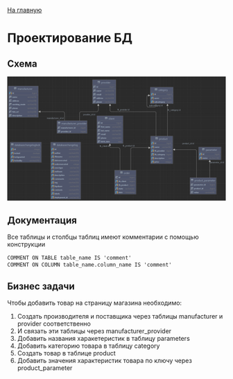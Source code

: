[На главную](../../README.MD)

# Проектирование БД
## Схема
![](../../src/main/resources/images/erd.png)

## Документация

Все таблицы и столбцы таблиц имеют комментарии с помощью конструкции
```postgresql
COMMENT ON TABLE table_name IS 'comment'
COMMENT ON COLUMN table_name.column_name IS 'comment'
```

## Бизнес задачи
Чтобы добавить товар на страницу магазина необходимо:
1) Создать производителя и поставщика через таблицы manufacturer и provider соответственно
2) И связать эти таблицы через manufacturer_provider
3) Добавить названия харакетеристик в таблицу parameters
4) Добавить категорию товара в таблицу category
5) Создать товар в таблице product
6) Добавить значения характеристик товара по ключу через product_parameter
